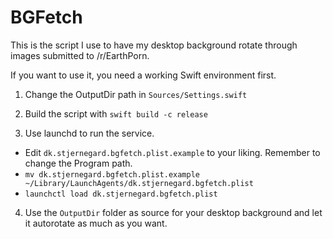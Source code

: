 # BGFetch

This is the script I use to have my desktop background rotate through images submitted to /r/EarthPorn.

If you want to use it, you need a working Swift environment first.

1. Change the OutputDir path in `Sources/Settings.swift`

2. Build the script with `swift build -c release`

3. Use launchd to run the service.
  * Edit `dk.stjernegard.bgfetch.plist.example` to your liking. Remember to change the Program path.
  * `mv dk.stjernegard.bgfetch.plist.example ~/Library/LaunchAgents/dk.stjernegard.bgfetch.plist`
  * `launchctl load dk.stjernegard.bgfetch.plist`

4. Use the `OutputDir` folder as source for your desktop background and let it autorotate as much as you want.

